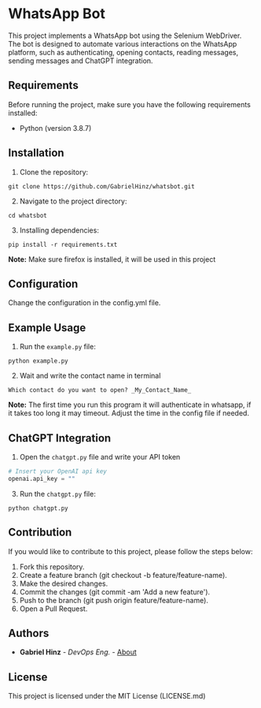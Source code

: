 # WhatsApp Bot

This project implements a WhatsApp bot using the Selenium WebDriver. The bot is designed to automate various interactions on the WhatsApp platform, such as authenticating, opening contacts, reading messages, sending messages and ChatGPT integration.

## Requirements

Before running the project, make sure you have the following requirements installed:

- Python (version 3.8.7)

## Installation

1. Clone the repository:

  ```shell
  git clone https://github.com/GabrielHinz/whatsbot.git 
  ```
   
2. Navigate to the project directory:

  ```shell
  cd whatsbot
  ```

3. Installing dependencies:

  ```shell
  pip install -r requirements.txt
  ``` 
  
 **Note:** Make sure firefox is installed, it will be used in this project
   
## Configuration
 Change the configuration in the config.yml file.

## Example Usage
1. Run the `example.py` file:
  
  ```shell
  python example.py
  ```
 
 2. Wait and write the contact name in terminal

  ```
  Which contact do you want to open? _My_Contact_Name_
  ```
  
  **Note:** The first time you run this program it will authenticate in whatsapp, if it takes too long it may timeout. Adjust the time in the config file if needed.
  
## ChatGPT Integration
1. Open the `chatgpt.py` file and write your API token
  ```python
  # Insert your OpenAI api key
  openai.api_key = "" 
  ```
3. Run the `chatgpt.py` file:

  ```shell
  python chatgpt.py
  ```
  
## Contribution
If you would like to contribute to this project, please follow the steps below:

1. Fork this repository.
2. Create a feature branch (git checkout -b feature/feature-name).
3. Make the desired changes.
4. Commit the changes (git commit -am 'Add a new feature').
5. Push to the branch (git push origin feature/feature-name).
6. Open a Pull Request.

## Authors
- **Gabriel Hinz** - *DevOps Eng.* -
    [About](https://gabriel.legendproject.com.br/)
    
## License
This project is licensed under the MIT License (LICENSE.md)
